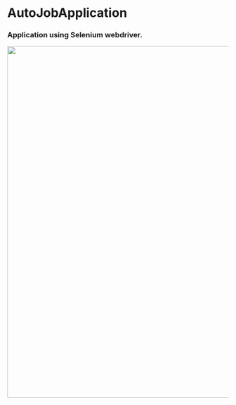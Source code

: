 # AutoJobApplication

### Application using Selenium webdriver.

<img src= 'https://user-images.githubusercontent.com/65078610/110620838-8250c480-81bf-11eb-95d3-0998c3ee2452.gif' width="800">
